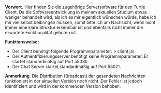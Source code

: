 <b>Vorwort.</b> Hier finden Sie die zugehörige Serversoftware für den Turtle Client. Da die Softwareentwicklung in meinem aktuellen 
Studium etwas weniger behandelt wird, als ich es mir eigentlich wünschen würde, habe ich mir viel selbst beibringen müssen, 
somit bitte ich um Nachsicht, wenn nicht immer eine klare Struktur erkennbar ist und ebenfalls nicht immer die erwartete Funktionalität 
geboten ist.

<b>Funktionsweise:</b>
  - Der Client benötigt folgende Programmparameter: > client.jar <host> <port>
  - Der Authentifizierungsserver benötigt keine Programmparameter. Er startet standardmäßig auf Port 55030.
  - Der Chat Server startet standardmäßig auf Port 55021.
  
<b>Anmerkung.</b> Die Distribution (Broadcast) der gesendeten Nachrichten funktioniert in der aktuellen Version noch nicht. Der
Fehler ist jedoch identifiziert und wird in der kommenden Version behoben.
